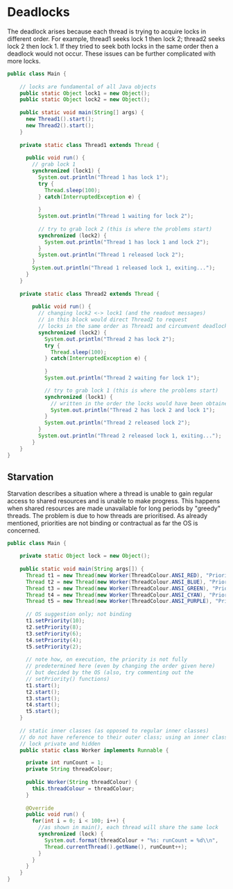 # Deadlocks

The deadlock arises because each thread is trying to acquire locks in different order. For example, thread1 seeks lock 1 then lock 2; thread2 seeks lock 2 then lock 1. If they tried to seek both locks in the same order then a deadlock would not occur. These issues can be further complicated with more locks.

```java
public class Main {
    
    // locks are fundamental of all Java objects
    public static Object lock1 = new Object();
    public static Object lock2 = new Object();
    
    public static void main(String[] args) {
      new Thread1().start();
      new Thread2().start();
    }
  
    private static class Thread1 extends Thread {
      
      public void run() {
        // grab lock 1
        synchronized (lock1) {
          System.out.println("Thread 1 has lock 1");
          try {
            Thread.sleep(100);
          } catch(InterruptedException e) {
            
          }
          System.out.println("Thread 1 waiting for lock 2");
          
          // try to grab lock 2 (this is where the problems start)
          synchronized (lock2) {
            System.out.println("Thread 1 has lock 1 and lock 2");
          }
          System.out.println("Thread 1 released lock 2");
        }
        System.out.println("Thread 1 released lock 1, exiting...");
      }
    }
    
    private static class Thread2 extends Thread {
        
        public void run() {
          // changing lock2 <-> lock1 (and the readout messages) 
          // in this block would direct Thread2 to request 
          // locks in the same order as Thread1 and circumvent deadlocks
          synchronized (lock2) {
            System.out.println("Thread 2 has lock 2");
            try {
              Thread.sleep(100);
            } catch(InterruptedException e) {
              
            }
            System.out.println("Thread 2 waiting for lock 1");

            // try to grab lock 1 (this is where the problems start)
            synchronized (lock1) {
              // written in the order the locks would have been obtained
              System.out.println("Thread 2 has lock 2 and lock 1");
            }
            System.out.println("Thread 2 released lock 2");
          }
          System.out.println("Thread 2 released lock 1, exiting...");
        }
    }
}
```

## Starvation

Starvation describes a situation where a thread is unable to gain regular access to shared resources and is unable to make progress. This happens when shared resources are made unavailable for long periods by "greedy" threads. The problem is due to how threads are prioritised. As already mentioned, priorities are not binding or contractual as far the OS is concerned.

```java
public class Main {

    private static Object lock = new Object();
        
    public static void main(String args[]) {
      Thread t1 = new Thread(new Worker(ThreadColour.ANSI_RED), "Priority 10");
      Thread t2 = new Thread(new Worker(ThreadColour.ANSI_BLUE), "Priority 8");
      Thread t3 = new Thread(new Worker(ThreadColour.ANSI_GREEN), "Priority 6");
      Thread t4 = new Thread(new Worker(ThreadColour.ANSI_CYAN), "Priority 4");
      Thread t5 = new Thread(new Worker(ThreadColour.ANSI_PURPLE), "Priority 2");
      
      // OS suggestion only; not binding
      t1.setPriority(10);
      t2.setPriority(8);
      t3.setPriority(6);
      t4.setPriority(4);
      t5.setPriority(2);
      
      // note how, on execution, the priority is not fully 
      // predetermined here (even by changing the order given here)
      // but decided by the OS (also, try commenting out the 
      // setPriority() functions)
      t1.start();
      t2.start();
      t3.start();
      t4.start();
      t5.start();
    }
       
    // static inner classes (as opposed to regular inner classes) 
    // do not have reference to their outer class; using an inner class makes 
    // lock private and hidden
    public static class Worker implements Runnable {

      private int runCount = 1;
      private String threadColour;
      
      public Worker(String threadColour) {
        this.threadColour = threadColour;
      }
      
      @Override
      public void run() {
        for(int i = 0; i < 100; i++) {
          //as shown in main(), each thread will share the same lock
          synchronized (lock) {
            System.out.format(threadColour + "%s: runCount = %d\\n", 
            Thread.currentThread().getName(), runCount++);
          }
        }
      }
    }
}
```

